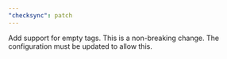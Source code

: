 ```yaml
---
"checksync": patch
---
```


Add support for empty tags. This is a non-breaking change. The configuration must be updated to allow this.
